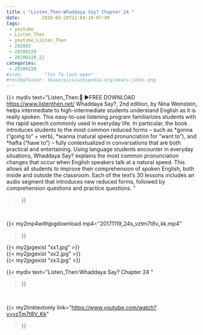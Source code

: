 ```yaml
---
title : "Listen_Then:Whaddaya Say? Chapter 24 "
date:        2020-02-20T22:04:10-07:00
tags:
 - youtube
 - Listen_Then
 - youtube_Listen_Then
 - 202002
 - 20200220
 - 20200220_22
categories:
 - 20200220
#icon:        "fas fa-lock-open"
#resImgTeaser: teaserpics/wikipedia.org/emacs-jokes.png
---
```


{{< mydiv text="Listen_Then:🌟 ►FREE DOWNLOAD https://www.listenthen.net/  Whaddaya Say?, 2nd edition, by Nina Weinstein, helps intermediate to high-intermediate students understand English as it is really spoken. This easy-to-use listening program familiarizes students with the rapid speech commonly used in everyday life. In particular, the book introduces students to the most common reduced forms – such as *gonna (“going to” + verb), *wanna (natural speed pronunciation for “want to”), and *hafta (“have to”) – fully contextualized in conversations that are both practical and entertaining.  Using language students encounter in everyday situations, Whaddaya Say? explains the most common pronunciation changes that occur when English speakers talk at a natural speed. This allows all students to improve their comprehension of spoken English, both inside and outside the classroom.  Each of the text’s 30 lessons includes an audio segment that introduces new reduced forms, followed by comprehension questions and practice questions. "
>}}
<br>


{{< my2mp4withjpgdownload mp4="20171119_24s_vztm7t8v_kk.mp4"
>}}

{{< my2jpgexist "xx1.jpg" >}}<br>
{{< my2jpgexist "xx2.jpg" >}}<br>
{{< my2jpgexist "xx3.jpg" >}}<br>



{{< mydiv text="Listen_Then:Whaddaya Say? Chapter 24 "
>}}
<br>

{{< my2linktextonly link="https://www.youtube.com/watch?v=vzTm7t8V_Kk"
>}}


<br>


